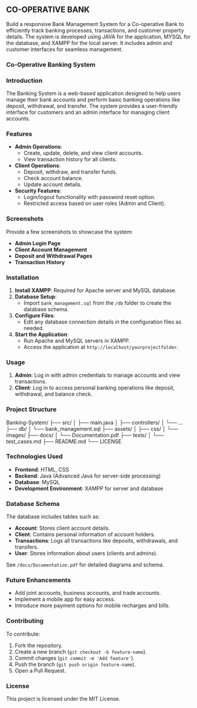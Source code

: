 ## CO-OPERATIVE BANK
Build a responsive Bank Management System for a Co-operative Bank to efficiently track banking processes, transactions, and customer property details. The system is developed using JAVA for the application, MYSQL for the database, and XAMPP for the local server. It includes admin and customer interfaces for seamless management.

### Co-Operative Banking System
### Introduction
The Banking System is a web-based application designed to help users manage their bank accounts and perform basic banking operations like deposit, withdrawal, and transfer. The system provides a user-friendly interface for customers and an admin interface for managing client accounts.

### Features
- **Admin Operations**:
  - Create, update, delete, and view client accounts.
  - View transaction history for all clients.
- **Client Operations**:
  - Deposit, withdraw, and transfer funds.
  - Check account balance.
  - Update account details.
- **Security Features**:
  - Login/logout functionality with password reset option.
  - Restricted access based on user roles (Admin and Client).

### Screenshots
Provide a few screenshots to showcase the system:
- **Admin Login Page**
- **Client Account Management**
- **Deposit and Withdrawal Pages**
- **Transaction History**

### Installation
1. **Install XAMPP**: Required for Apache server and MySQL database.
2. **Database Setup**:
   - Import `bank_management.sql` from the `/db` folder to create the database schema.
3. **Configure Files**:
   - Edit any database connection details in the configuration files as needed.
4. **Start the Application**:
   - Run Apache and MySQL servers in XAMPP.
   - Access the application at `http://localhost/yourprojectfolder`.

### Usage
1. **Admin**: Log in with admin credentials to manage accounts and view transactions.
2. **Client**: Log in to access personal banking operations like deposit, withdrawal, and balance check.

### Project Structure
Banking-System/ ├── src/ │ ├── main.java │ ├── controllers/ │ └── ... ├── db/ │ └── bank_management.sql ├── assets/ │ ├── css/ │ └── images/ ├── docs/ │ └── Documentation.pdf ├── tests/ │ └── test_cases.md ├── README.md └── LICENSE

### Technologies Used
- **Frontend**: HTML, CSS
- **Backend**: Java (Advanced Java for server-side processing)
- **Database**: MySQL
- **Development Environment**: XAMPP for server and database

### Database Schema
The database includes tables such as:
- **Account**: Stores client account details.
- **Client**: Contains personal information of account holders.
- **Transactions**: Logs all transactions like deposits, withdrawals, and transfers.
- **User**: Stores information about users (clients and admins).

See `/docs/Documentation.pdf` for detailed diagrams and schema.

### Future Enhancements
- Add joint accounts, business accounts, and trade accounts.
- Implement a mobile app for easy access.
- Introduce more payment options for mobile recharges and bills.

### Contributing
To contribute:
1. Fork the repository.
2. Create a new branch (`git checkout -b feature-name`).
3. Commit changes (`git commit -m 'Add feature'`).
4. Push the branch (`git push origin feature-name`).
5. Open a Pull Request.

### License
This project is licensed under the MIT License.
